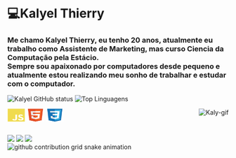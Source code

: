 <h1>💻Kalyel Thierry</h1>
<h3>Me chamo Kalyel Thierry, eu tenho 20 anos, atualmente eu trabalho como Assistente de Marketing, mas curso Ciencia da Computação pela Estácio.<br>
Sempre sou apaixonado por computadores desde pequeno e atualmente estou realizando meu sonho de trabalhar e estudar com o computador.</h2>

![Kalyel GitHub status](https://github-readme-stats.vercel.app/api?username=kalyelt&show_icons=true&theme=gotham&title_color=2fc87f7&border_color=000000&locale=pt-br&border_radius=30)
![Top Linguagens](https://github-readme-stats.vercel.app/api/top-langs/?username=kalyelt&show_icons=true&theme=gotham&title_color=2fc87f7&border_color=000000&locale=pt-br&border_radius=30)

<div style="display: inline_block">
  <img align="center" alt="Kaly-Js" height="30" width="40" src="https://raw.githubusercontent.com/devicons/devicon/master/icons/javascript/javascript-plain.svg">
  <img align="center" alt="Kaly-HTML" height="30" width="40" src="https://raw.githubusercontent.com/devicons/devicon/master/icons/html5/html5-original.svg">
  <img align="center" alt="Kaly-CSS" height="30" width="40" src="https://raw.githubusercontent.com/devicons/devicon/master/icons/css3/css3-original.svg">
  <img align="right" alt="Kaly-gif" src="https://media1.giphy.com/media/v1.Y2lkPTc5MGI3NjExczNyMWM1YmhqOTgxZjF5dDAzaG9oOGRkejZ2dHdiYW16enF6eHp0NCZlcD12MV9pbnRlcm5hbF9naWZfYnlfaWQmY3Q9Zw/nR4L10XlJcSeQ/giphy.gif">
</div>

##

<div> 
  <a href="https://instagram.com/is.thierry" target="_blank"><img src="https://img.shields.io/badge/-Instagram-%23E4405F?style=for-the-badge&logo=instagram&logoColor=white" target="_blank"></a>
  <a href = "mailto:kalyel.contato@gmail.com"><img src="https://img.shields.io/badge/-Gmail-%23333?style=for-the-badge&logo=gmail&logoColor=white" target="_blank"></a>
  <a href="https://www.linkedin.com/in/kalyel-thierry-344826331" target="_blank"><img src="https://img.shields.io/badge/-LinkedIn-%230077B5?style=for-the-badge&logo=linkedin&logoColor=white" target="_blank"></a> 
</div>

<picture>
  <source media="(prefers-color-scheme: dark)" srcset="https://raw.githubusercontent.com/YourUser/YourUser/output/github-contribution-grid-snake-dark.svg">
  <source media="(prefers-color-scheme: light)" srcset="https://raw.githubusercontent.com/YourUser/YourUser/output/github-contribution-grid-snake.svg">
  <img alt="github contribution grid snake animation" src="https://raw.githubusercontent.com/YourUser/YourUser/output/github-contribution-grid-snake.svg">
</picture>

